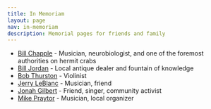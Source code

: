 ```yaml
---
title: In Memoriam
layout: page
nav: in-memoriam
description: Memorial pages for friends and family
---
```


* [Bill Chapple](/in-memoriam/bill-chapple) - Musician, neurobiologist, and one of the foremost authorities on hermit crabs
* [Bill Jordan](/in-memoriam/bill-jordan) - Local antique dealer and fountain of knowledge
* [Bob Thurston](/in-memoriam/bob-thurston) - Violinist
* [Jerry LeBlanc](/in-memoriam/jerry-leblanc) - Musician, friend
* [Jonah Gilbert](/in-memoriam/jonah-gilbert) - Friend, singer, community activist
* [Mike Praytor](/in-memoriam/mike-praytor) - Musician, local organizer


